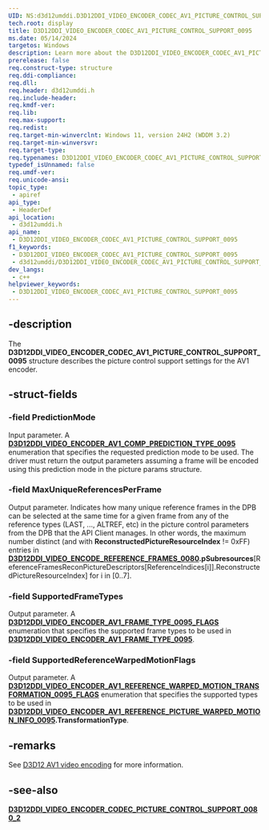 ```yaml
---
UID: NS:d3d12umddi.D3D12DDI_VIDEO_ENCODER_CODEC_AV1_PICTURE_CONTROL_SUPPORT_0095
tech.root: display
title: D3D12DDI_VIDEO_ENCODER_CODEC_AV1_PICTURE_CONTROL_SUPPORT_0095
ms.date: 05/14/2024
targetos: Windows
description: Learn more about the D3D12DDI_VIDEO_ENCODER_CODEC_AV1_PICTURE_CONTROL_SUPPORT_0095 structure.
prerelease: false
req.construct-type: structure
req.ddi-compliance: 
req.dll: 
req.header: d3d12umddi.h
req.include-header: 
req.kmdf-ver: 
req.lib: 
req.max-support: 
req.redist: 
req.target-min-winverclnt: Windows 11, version 24H2 (WDDM 3.2)
req.target-min-winversvr: 
req.target-type: 
req.typenames: D3D12DDI_VIDEO_ENCODER_CODEC_AV1_PICTURE_CONTROL_SUPPORT_0095
typedef_isUnnamed: false
req.umdf-ver: 
req.unicode-ansi: 
topic_type:
 - apiref
api_type:
 - HeaderDef
api_location:
 - d3d12umddi.h
api_name:
 - D3D12DDI_VIDEO_ENCODER_CODEC_AV1_PICTURE_CONTROL_SUPPORT_0095
f1_keywords:
 - D3D12DDI_VIDEO_ENCODER_CODEC_AV1_PICTURE_CONTROL_SUPPORT_0095
 - d3d12umddi/D3D12DDI_VIDEO_ENCODER_CODEC_AV1_PICTURE_CONTROL_SUPPORT_0095
dev_langs:
 - c++
helpviewer_keywords:
 - D3D12DDI_VIDEO_ENCODER_CODEC_AV1_PICTURE_CONTROL_SUPPORT_0095
---
```


## -description

The **D3D12DDI_VIDEO_ENCODER_CODEC_AV1_PICTURE_CONTROL_SUPPORT_0095** structure describes the picture control support settings for the AV1 encoder.

## -struct-fields

### -field PredictionMode

Input parameter. A [**D3D12DDI_VIDEO_ENCODER_AV1_COMP_PREDICTION_TYPE_0095**](ne-d3d12umddi-d3d12ddi_video_encoder_av1_comp_prediction_type_0095.md) enumeration that specifies the requested prediction mode to be used. The driver must return the output parameters assuming a frame will be encoded using this prediction mode in the picture params structure.

### -field MaxUniqueReferencesPerFrame

Output parameter. Indicates how many unique reference frames in the DPB can be selected at the same time for a given frame from any of the reference types (LAST, ..., ALTREF, etc) in the picture control parameters from the DPB that the API Client manages. In other words, the maximum number distinct (and with **ReconstructedPictureResourceIndex** != 0xFF) entries in [**D3D12DDI_VIDEO_ENCODE_REFERENCE_FRAMES_0080**](ns-d3d12umddi-d3d12ddi_video_encode_reference_frames_0080.md)**.pSubresources**[ReferenceFramesReconPictureDescriptors[ReferenceIndices[i]].ReconstructedPictureResourceIndex] for i in [0..7].

### -field SupportedFrameTypes

Output parameter. A [**D3D12DDI_VIDEO_ENCODER_AV1_FRAME_TYPE_0095_FLAGS**](ne-d3d12umddi-d3d12ddi_video_encoder_av1_frame_type_0095_flags.md) enumeration that specifies the supported frame types to be used in [**D3D12DDI_VIDEO_ENCODER_AV1_FRAME_TYPE_0095**](ne-d3d12umddi-d3d12ddi_video_encoder_av1_frame_type_0095.md).

### -field SupportedReferenceWarpedMotionFlags

Output parameter. A [**D3D12DDI_VIDEO_ENCODER_AV1_REFERENCE_WARPED_MOTION_TRANSFORMATION_0095_FLAGS**](ne-d3d12umddi-d3d12ddi_video_encoder_av1_reference_warped_motion_transformation_0095_flags.md) enumeration that specifies the supported types to be used in  [**D3D12DDI_VIDEO_ENCODER_AV1_REFERENCE_PICTURE_WARPED_MOTION_INFO_0095**](ns-d3d12umddi-d3d12ddi_video_encoder_av1_reference_picture_warped_motion_info_0095.md)**.TransformationType**.

## -remarks

See [D3D12 AV1 video encoding]((/windows-hardware/drivers/display/video-encoding-d3d12-av1)) for more information.

## -see-also

[**D3D12DDI_VIDEO_ENCODER_CODEC_PICTURE_CONTROL_SUPPORT_0080_2**](ns-d3d12umddi-d3d12ddi_video_encoder_codec_picture_control_support_0080_2.md)
